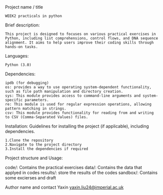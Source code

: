 Project name / title

    WEEK2 practicals in python

Brief description: 

    This project is designed to focuses on various practical exercises in Python, including list comprehensions, control flows, and DNA sequence alignment. It aims to help users improve their coding skills through hands-on tasks.

Languages: 

    Python (3.0)

Dependencies: 

    ipdb (for debugging)
    os: provides a way to use operating system-dependent functionality, such as file path manipulation and directory creation.
    sys: This module provides access to command-line arguments and system-specific parameters.
    re: This module is used for regular expression operations, allowing pattern matching in strings.
    csv: This module provides functionality for reading from and writing to CSV (Comma-Separated Values) files.

Installation: Guidelines for installing the project (if applicable), including dependencies.

    1.Clone the repository
    2.Navigate to the project directory
    3.Install the dependencies if required

Project structure and Usage: 

code/: Contains the practical exercises
data/: Contains the data that applyed in codes
results/: store the results of the codes
sandbox/: Contains some excierses and draft

Author name and contact
    Yaxin  yaxin.liu24@imperial.ac.uk
